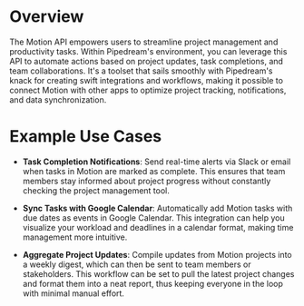 # Overview

The Motion API empowers users to streamline project management and productivity tasks. Within Pipedream's environment, you can leverage this API to automate actions based on project updates, task completions, and team collaborations. It's a toolset that sails smoothly with Pipedream's knack for creating swift integrations and workflows, making it possible to connect Motion with other apps to optimize project tracking, notifications, and data synchronization.

# Example Use Cases

- **Task Completion Notifications**: Send real-time alerts via Slack or email when tasks in Motion are marked as complete. This ensures that team members stay informed about project progress without constantly checking the project management tool.

- **Sync Tasks with Google Calendar**: Automatically add Motion tasks with due dates as events in Google Calendar. This integration can help you visualize your workload and deadlines in a calendar format, making time management more intuitive.

- **Aggregate Project Updates**: Compile updates from Motion projects into a weekly digest, which can then be sent to team members or stakeholders. This workflow can be set to pull the latest project changes and format them into a neat report, thus keeping everyone in the loop with minimal manual effort.
